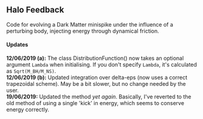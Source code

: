 ## Halo Feedback

Code for evolving a Dark Matter minispike under the influence of a perturbing body, injecting energy through dynamical friction.

#### Updates

**12/06/2019 (a):** The class DistributionFunction() now takes an optional argument `Lambda` when initialising. If you don't specify `Lambda`, it's calculated as `Sqrt(M_BH/M_NS)`.  
**12/06/2019 (b):** Updated integration over delta-eps (now uses a correct trapezoidal scheme). May be a bit slower, but no change needed by the user.  
**19/06/2019:** Updated the method *yet again*. Basically, I've reverted to the old method of using a single 'kick' in energy, which seems to conserve energy correctly.
